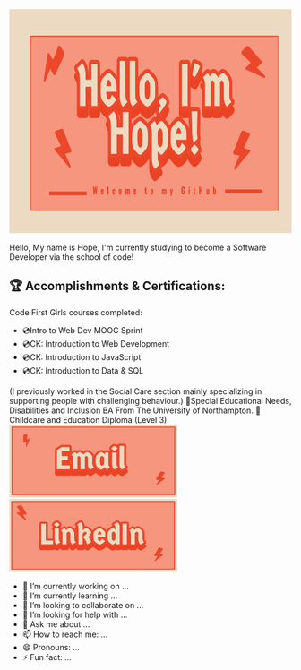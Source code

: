 <img src="https://github.com/HopeIvy12/HopeIvy12/blob/e96eb505d5f73e2c1006bca215a4c17b372cf33e/Untitled.png" alt="Hello, I'm Hope! Welcome to my Github!" width="1300" height="400">

Hello, My name is Hope, I'm currently studying to become a Software Developer via the school of code!

## 🏆 Accomplishments & Certifications:
Code First Girls courses completed:
<ul>
  <li>💿Intro to Web Dev MOOC Sprint</li>
  <li>💿CK: Introduction to Web Development</li>
  <li>💿CK: Introduction to JavaScript</li>
  <li>💿CK: Introduction to Data & SQL</li>
</ul>
(I previously worked in the Social Care section mainly specializing in supporting people with challenging behaviour.)
📖Special Educational Needs, Disabilities and Inclusion BA From The University of Northampton.
📖Childcare and Education Diploma (Level 3)

<a href="mailto:hopeivy@hotmail.co.uk">
  <img src="https://github.com/HopeIvy12/HopeIvy12/blob/644213ac8262b8cdb419721dea0dee4a2067b8a5/email.png?raw=true" width="300" height="130" style="margin-right: 20px;" alt="Email me">
</a>
<a href="https://www.linkedin.com/in/hope-pichur-a22942332" target="_blank">
  <img src="https://github.com/HopeIvy12/HopeIvy12/blob/644213ac8262b8cdb419721dea0dee4a2067b8a5/linkedin.png?raw=true" width="300" height="130" alt="LinkedIn Profile">
</a>

- 🔭 I’m currently working on ...
- 🌱 I’m currently learning ...
- 👯 I’m looking to collaborate on ...
- 🤔 I’m looking for help with ...
- 💬 Ask me about ...
- 📫 How to reach me: ...
- 😄 Pronouns: ...
- ⚡ Fun fact: ...
